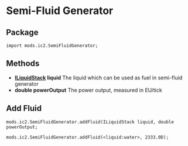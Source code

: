 # Semi-Fluid Generator

## Package

`import mods.ic2.SemiFluidGenerator;`

## Methods

- **[ILiquidStack](/Vanilla/Liquids/ILiquidStack/) liquid** The liquid which can be used as fuel in semi-fluid generator
- **double powerOutput** The power output, measured in EU/tick

## Add Fluid

    mods.ic2.SemiFluidGenerator.addFluid(ILiquidStack liquid, double powerOutput;
    
    mods.ic2.SemiFluidGenerator.addFluid(<liquid:water>, 2333.0D);